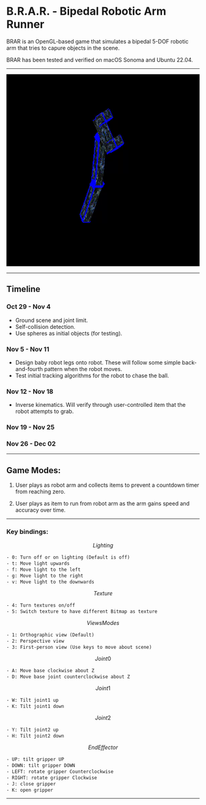 # B.R.A.R. - Bipedal Robotic Arm Runner

BRAR is an OpenGL-based game that simulates a bipedal 5-DOF robotic arm that tries to capure objects in the scene. 

BRAR has been tested and verified on macOS Sonoma and Ubuntu 22.04.

--- 

<p align="center" width="100%">
<img src="doc/gif/BRAR.gif" width="900" height="500" />
</p>

--- 

## Timeline 
### Oct 29 - Nov 4
- Ground scene and joint limit.
- Self-collision detection.
- Use spheres as initial objects (for testing).

### Nov 5 - Nov 11
- Design baby robot legs onto robot. These will follow some simple back-and-fourth pattern when the robot moves.
- Test initial tracking algorithms for the robot to chase the ball.

### Nov 12 - Nov 18
- Inverse kinematics. Will verify through user-controlled item that the robot attempts to grab.

### Nov 19 - Nov 25

### Nov 26 - Dec 02

--- 
## Game Modes:

1) User plays as robot arm and collects items to prevent a countdown timer from reaching zero.

2) User plays as item to run from robot arm as the arm gains speed and accuracy over time.

--- 

### Key bindings:

$$Lighting $$

    - 0: Turn off or on lighting (Default is off)
    - t: Move light upwards
    - f: Move light to the left
    - g: Move light to the right
    - v: Move light to the downwards


$$ Texture $$

    - 4: Turn textures on/off
    - 5: Switch texture to have different Bitmap as texture


$$ Views Modes $$

    - 1: Orthographic view (Default)
    - 2: Perspective view
    - 3: First-person view (Use keys to move about scene)


$$ Joint 0 $$

    - A: Move base clockwise about Z
    - D: Move base joint counterclockwise about Z


$$ Joint 1 $$

    - W: Tilt joint1 up
    - K: Tilt joint1 down


$$ Joint 2 $$

    - Y: Tilt joint2 up
    - H: Tilt joint2 down


$$ End Effector $$

    - UP: tilt gripper UP
    - DOWN: tilt gripper DOWN
    - LEFT: rotate gripper Counterclockwise
    - RIGHT: rotate gripper Clockwise
    - J: close gripper
    - K: open gripper

--- 